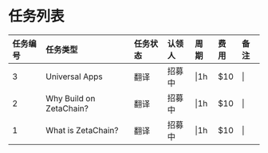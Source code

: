 # 任务列表

|任务编号|任务类型|任务状态|认领人|周期|费用|备注|
|:-|:-|:-|:-|:-|:-|:-|
|3|Universal Apps|翻译|招募中|\|1h|$10|\|
|2|Why Build on ZetaChain?|翻译|招募中|\|1h|$10|\|
|1|What is ZetaChain?|翻译|招募中|\|1h|$10|\|
